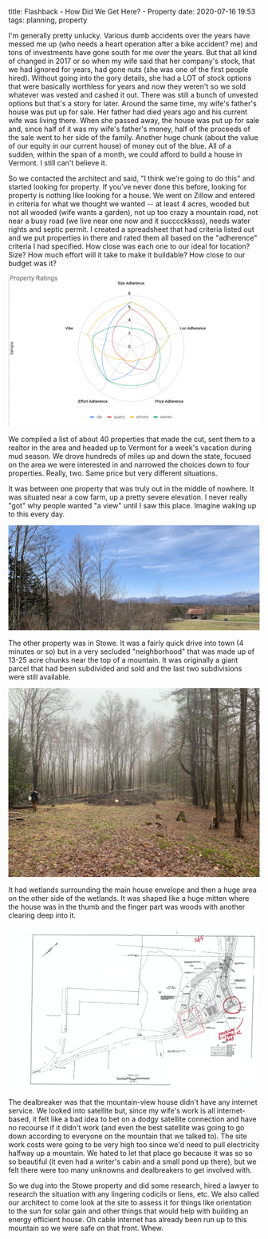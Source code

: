 title:  Flashback - How Did We Get Here? - Property
date: 2020-07-16 19:53
tags: planning, property

I'm generally pretty unlucky. Various dumb accidents over the years have messed me up (who needs a heart operation after a bike accident? me) and tons of investments have gone south for me over the years. But that all kind of changed in 2017 or so when my wife said that her company's stock, that we had ignored for years, had gone nuts (she was one of the first people hired). Without going into the gory details, she had a LOT of stock options that were basically worthless for years and now they weren't so we sold whatever was vested and cashed it out. There was still a bunch of unvested options but that's a story for later. Around the same time, my wife's father's house was put up for sale. Her father had died years ago and his current wife was living there. When she passed away, the house was put up for sale and, since half of it was my wife's father's money, half of the proceeds of the sale went to her side of the family. Another huge chunk (about the value of our equity in our current house) of money out of the blue. All of a sudden, within the span of a month, we could afford to build a house in Vermont. I still can't believe it.

So we contacted the architect and said, "I think we're going to do this" and started looking for property. If you've never done this before, looking for property is nothing like looking for a house. We went on Zillow and entered in criteria for what we thought we wanted -- at least 4 acres, wooded but not all wooded (wife wants a garden), not up too crazy a mountain road, not near a busy road (we live near one now and it succcckksss), needs water rights and septic permit. I created a spreadsheet that had criteria listed out and we put properties in there and rated them all based on the "adherence" criteria I had specified. How close was each one to our ideal for location? Size? How much effort will it take to make it buildable? How close to our budget was it?

![Spider chart because I'm a nerd](/files/spider.png)

We compiled a list of about 40 properties that made the cut, sent them to a realtor in the area and headed up to Vermont for a week's vacation during mud season. We drove hundreds of miles up and down the state, focused on the area we were interested in and narrowed the choices down to four properties. Really, two. Same price but very different situations.

It was between one property that was truly out in the middle of nowhere. It was situated near a cow farm, up a pretty severe elevation. I never really "got" why people wanted "a view" until I saw this place. Imagine waking up to this every day.

![nah don't want it](/files/dontwant.jpg)

The other property was in Stowe. It was a fairly quick drive into town (4 minutes or so) but in a very secluded "neighborhood" that was made up of 13-25 acre chunks near the top of a mountain. It was originally a giant parcel that had been subdivided and sold and the last two subdivisions were still available. 

![looking around spooky woods in mud season](/files/firstlook.jpg)

It had wetlands surrounding the main house envelope and then a huge area on the other side of the wetlands. It was shaped like a huge mitten where the house was in the thumb and the finger part was woods with another clearing deep into it.

![](/files/survey.png)

The dealbreaker was that the mountain-view house didn't have any internet service. We looked into satellite but, since my wife's work is all internet-based, it felt like a bad idea to bet on a dodgy satellite connection and have no recourse if it didn't work (and even the best satellite was going to go down according to everyone on the mountain that we talked to). The site work costs were going to be very high too since we'd need to pull electricity halfway up a mountain. We hated to let that place go because it was so so so beautiful (it even had a writer's cabin and a small pond up there), but we felt there were too many unknowns and dealbreakers to get involved with.

So we dug into the Stowe property and did some research, hired a lawyer to research the situation with any lingering codicils or liens, etc. We also called our architect to come look at the site to assess it for things like orientation to the sun for solar gain and other things that would help with building an energy efficient house. Oh cable internet has already been run up to this mountain so we were safe on that front. Whew.


